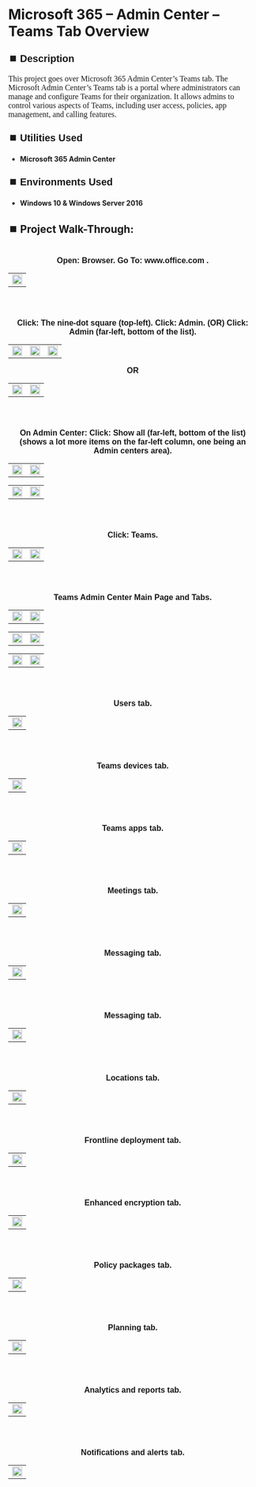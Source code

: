 <h1>Microsoft 365  – Admin Center – Teams Tab Overview</h1>


<h2 style="font-family: Arial, sans-serif; font-size: 20px; font-weight: bold; margin-top: 24px; margin-bottom: 12px;">
⏹️ Description</h2>

<p style="font-family: Georgia, serif; font-size: 16px; margin-top: 12px; margin-bottom: 12px;">
This project goes over Microsoft 365 Admin Center’s Teams tab. The Microsoft Admin Center’s Teams tab is a portal where administrators can manage and configure Teams for their organization. It allows admins to control various aspects of Teams, including user access, policies, app management, and calling features.
</b>



<h2 style="font-family: Arial, sans-serif; font-size: 20px; font-weight: bold; margin-top: 24px; margin-bottom: 12px;">
⏹️ Utilities Used</h2>
  
<p style="font-family: Georgia, serif; font-size: 16px; margin-top: 12px; margin-bottom: 12px;">
 
 - <b>Microsoft 365 Admin Center</b>



<h2 style="font-family: Arial, sans-serif; font-size: 20px; font-weight: bold; margin-top: 24px; margin-bottom: 12px;"> 
⏹️ Environments Used </h2>

<p style="font-family: Georgia, serif; font-size: 16px; margin-top: 12px; margin-bottom: 12px;">
 
- <b>Windows 10 & Windows Server 2016</b>



<h2 style="font-family: Arial, sans-serif; font-size: 20px; font-weight: bold; margin-top: 24px; margin-bottom: 12px;"> 
<h2>
⏹️ Project Walk-Through:</h2>
 <br/>

<div style="text-align:center;">
  <span style="font-family: Arial, sans-serif; font-size: 16px;"><b>Open: Browser.  Go To: www.office.com   .</b></span>  
<br/>

<table>
  <tr>
    <td><img src="https://imgur.com/DfMbO72.png" height="100%" width="100%" /></td>
  </tr>
</table>

<br /><br />


<div style="text-align:center;">
  <span style="font-family: Arial, sans-serif; font-size: 16px;"><b>Click: The nine-dot square (top-left).  Click: Admin.  (OR)  Click: Admin (far-left, bottom of the list).</b></span>  
<br/>
<table>
  <tr>
    <td><img src="https://imgur.com/lBOABE5.png" height="100%" width="100%" /></td>
    <td><img src="https://imgur.com/yQe1O7G.png" height="100%" width="100%" /></td>
    <td><img src="https://imgur.com/Ag9Fe0F.png" height="100%" width="100%" /></td>
  </tr>
</table>

   <span style="font-family: Arial, sans-serif; font-size: 16px;"><b>OR</b></span>

<table>
  <tr>
    <td><img src="https://imgur.com/MOq0sWk.png" height="100%" width="100%" /></td>
    <td><img src="https://imgur.com/RvC8jIC.png" height="100%" width="100%" /></td>
  </tr>
</table>  

<br /><br />


<div style="text-align:center;">
  <span style="font-family: Arial, sans-serif; font-size: 16px;"><b>On Admin Center: Click: Show all (far-left, bottom of the list) (shows a lot more items on the far-left column, one being an Admin centers area).</b></span>  
<br/>
<table>
  <tr>
    <td><img src="https://imgur.com/4BCyvjs.png" height="100%" width="100%" /></td>
    <td><img src="https://imgur.com/t1R9mPf.png" height="100%" width="100%" /></td>
  </tr>
</table>

<table>
  <tr>
    <td><img src="https://imgur.com/rEq1HsU.png" height="100%" width="100%" /></td>
    <td><img src="https://imgur.com/2roSHeg.png" height="100%" width="100%" /></td>
  </tr>
</table>  

<br /><br />


<div style="text-align:center;">
  <span style="font-family: Arial, sans-serif; font-size: 16px;"><b>Click: Teams.</b></span>  
<br/>

<table>
  <tr>
    <td><img src="https://imgur.com/sh5DvFs.png" height="100%" width="100%" /></td>
    <td><img src="https://imgur.com/iKwf2RN.png" height="100%" width="100%" /></td>
  </tr>
</table>

<br /><br />


<div style="text-align:center;">
  <span style="font-family: Arial, sans-serif; font-size: 16px;"><b>Teams Admin Center Main Page and Tabs.</b></span>  
<br/>
<table>
  <tr>
    <td><img src="https://imgur.com/7XDHTRW.png" height="100%" width="100%" /></td>
    <td><img src="https://imgur.com/vzEshoI.png" height="100%" width="100%" /></td>
  </tr>
</table>

<table>
  <tr>
    <td><img src="https://imgur.com/aqyN0Aq.png" height="100%" width="100%" /></td>
    <td><img src="https://imgur.com/fhkVGYW.png" height="100%" width="100%" /></td>
  </tr>
</table>

<table>
  <tr>
    <td><img src="https://imgur.com/i4FlFwk.png" height="100%" width="100%" /></td>
    <td><img src="https://imgur.com/obv9sWi.png" height="100%" width="100%" /></td>
  </tr>
</table>  

<br /><br />


<div style="text-align:center;">
  <span style="font-family: Arial, sans-serif; font-size: 16px;"><b>Users tab.</b></span>  
<br/>

<table>
  <tr>
    <td><img src="https://imgur.com/fBF3q7h.png" height="100%" width="100%" /></td>
</table>

<br /><br />


<div style="text-align:center;">
  <span style="font-family: Arial, sans-serif; font-size: 16px;"><b>Teams devices tab.</b></span>  
<br/>

<table>
  <tr>
    <td><img src="https://imgur.com/LkbJMZv.png" height="100%" width="100%" /></td>
</table>

<br /><br />


<div style="text-align:center;">
  <span style="font-family: Arial, sans-serif; font-size: 16px;"><b>Teams apps tab.</b></span>  
<br/>

<table>
  <tr>
    <td><img src="https://imgur.com/vgc57p3.png" height="100%" width="100%" /></td>
</table>

<br /><br />


<div style="text-align:center;">
  <span style="font-family: Arial, sans-serif; font-size: 16px;"><b>Meetings tab.</b></span>  
<br/>

<table>
  <tr>
    <td><img src="https://imgur.com/lYdG9La.png" height="100%" width="100%" /></td>
</table>

<br /><br />


<div style="text-align:center;">
  <span style="font-family: Arial, sans-serif; font-size: 16px;"><b>Messaging tab.</b></span>  
<br/>

<table>
  <tr>
    <td><img src="https://imgur.com/20UqyCG.png" height="100%" width="100%" /></td>
</table>

<br /><br />


<div style="text-align:center;">
  <span style="font-family: Arial, sans-serif; font-size: 16px;"><b>Messaging tab.</b></span>  
<br/>

<table>
  <tr>
    <td><img src="https://imgur.com/yf8xz0V.png" height="100%" width="100%" /></td>
</table>

<br /><br />


<div style="text-align:center;">
  <span style="font-family: Arial, sans-serif; font-size: 16px;"><b>Locations tab.</b></span>  
<br/>

<table>
  <tr>
    <td><img src="https://imgur.com/upmL3qA.png" height="100%" width="100%" /></td>
</table>

<br /><br />


<div style="text-align:center;">
  <span style="font-family: Arial, sans-serif; font-size: 16px;"><b>Frontline deployment tab.</b></span>  
<br/>

<table>
  <tr>
    <td><img src="https://imgur.com/Fjjzkoi.png" height="100%" width="100%" /></td>
</table>

<br /><br />


<div style="text-align:center;">
  <span style="font-family: Arial, sans-serif; font-size: 16px;"><b>Enhanced encryption tab.</b></span>  
<br/>

<table>
  <tr>
    <td><img src="https://imgur.com/eTMdLnh.png" height="100%" width="100%" /></td>
</table>

<br /><br />


<div style="text-align:center;">
  <span style="font-family: Arial, sans-serif; font-size: 16px;"><b>Policy packages tab.</b></span>  
<br/>

<table>
  <tr>
    <td><img src="https://imgur.com/sagNNcC.png" height="100%" width="100%" /></td>
</table>

<br /><br />


<div style="text-align:center;">
  <span style="font-family: Arial, sans-serif; font-size: 16px;"><b>Planning tab.</b></span>  
<br/>

<table>
  <tr>
    <td><img src="https://imgur.com/eQxFvVH.png" height="100%" width="100%" /></td>
</table>

<br /><br />


<div style="text-align:center;">
  <span style="font-family: Arial, sans-serif; font-size: 16px;"><b>Analytics and reports tab.</b></span>  
<br/>

<table>
  <tr>
    <td><img src="https://imgur.com/v1It2by.png" height="100%" width="100%" /></td>
</table>

<br /><br />


<div style="text-align:center;">
  <span style="font-family: Arial, sans-serif; font-size: 16px;"><b>Notifications and alerts tab.</b></span>  
<br/>

<table>
  <tr>
    <td><img src="https://imgur.com/odd2M48.png" height="100%" width="100%" /></td>
</table>

<br /><br />


